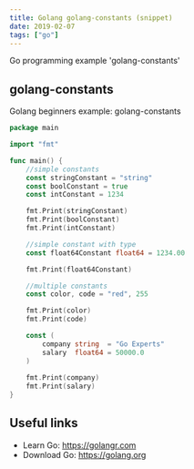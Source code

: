 ```yaml
---
title: Golang golang-constants (snippet)
date: 2019-02-07
tags: ["go"]
---
```

Go programming example 'golang-constants'


## golang-constants

Golang beginners example: golang-constants

```go
package main

import "fmt"

func main() {
	//simple constants
	const stringConstant = "string"
	const boolConstant = true
	const intConstant = 1234

	fmt.Print(stringConstant)
	fmt.Print(boolConstant)
	fmt.Print(intConstant)

	//simple constant with type
	const float64Constant float64 = 1234.00

	fmt.Print(float64Constant)

	//multiple constants
	const color, code = "red", 255

	fmt.Print(color)
	fmt.Print(code)

	const (
		company string  = "Go Experts"
		salary  float64 = 50000.0
	)
	
	fmt.Print(company)
	fmt.Print(salary)
}

```

## Useful links

- Learn Go: https://golangr.com
- Download Go: https://golang.org
